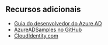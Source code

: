 ## Recursos adicionais

- [Guia do desenvolvedor do Azure AD](active-directory-developers-guide.md)
- [AzureADSamples no GitHub](https://github.com/AzureAdSamples)
- [CloudIdentity.com](http://cloudidentity.com)

<!---HONumber=AcomDC_0323_2016-->